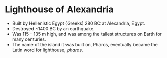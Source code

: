 Lighthouse of Alexandria
========================

* Built by Hellenistic Egypt (Greeks) 280 BC at Alexandria, Egypt.
* Destroyed ~1400 BC by an earthquake.
* Was 115 - 135 m high, and was among the tallest structures on Earth for many centuries.
* The name of the island it was built on, Pharos, eventually became the Latin word for lighthouse, _pharos_.

